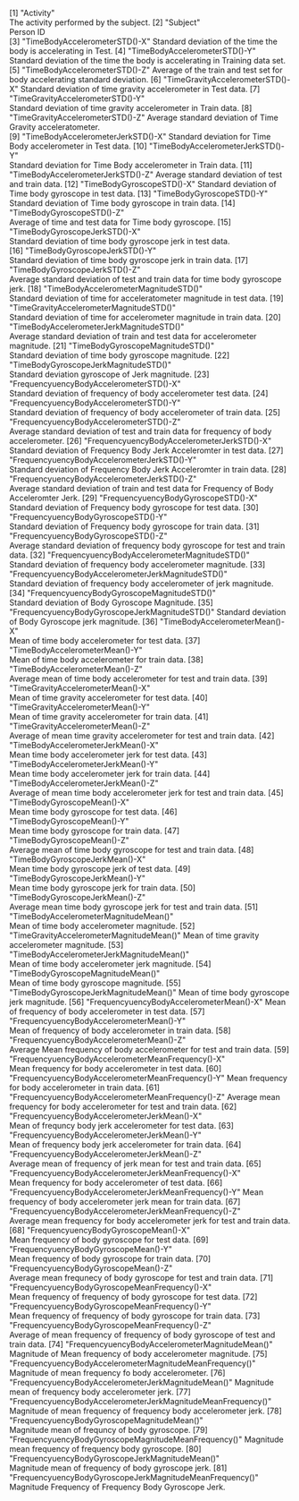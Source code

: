 [1] "Activity"           
	The activity performed by the subject.
 [2] "Subject"  
	Person ID	
 [3] "TimeBodyAccelerometerSTD()-X"
	Standard deviation of the time the body is accelerating in Test.
 [4] "TimeBodyAccelerometerSTD()-Y"                               
	Standard deviation of the time the body is accelerating in Training data set.
 [5] "TimeBodyAccelerometerSTD()-Z"
	Average of the train and test set for body accelerating standard deviation.
 [6] "TimeGravityAccelerometerSTD()-X"
	Standard deviation of time gravity accelerometer in Test data.
 [7] "TimeGravityAccelerometerSTD()-Y"                            
	Standard deviation of time gravity accelerometer in Train data.
 [8] "TimeGravityAccelerometerSTD()-Z"
	Average standard deviation of Time Gravity acceleratometer.                           
 [9] "TimeBodyAccelerometerJerkSTD()-X"
	Standard deviation for Time Body accelerometer in Test data.
[10] "TimeBodyAccelerometerJerkSTD()-Y"                         
	Standard deviation for Time Body accelerometer in Train data.
[11] "TimeBodyAccelerometerJerkSTD()-Z" 
	Average standard deviation of test and train data.
[12] "TimeBodyGyroscopeSTD()-X"
	Standard deviation of Time body gyroscope in test data.
[13] "TimeBodyGyroscopeSTD()-Y"
	Standard deviation of Time body gyroscope in train data.
[14] "TimeBodyGyroscopeSTD()-Z"     
	Average of time and test data for Time body gyroscope.
[15] "TimeBodyGyroscopeJerkSTD()-X"  
    Standard deviation of time body gyroscope jerk in test data.                             
[16] "TimeBodyGyroscopeJerkSTD()-Y"                            
	Standard deviation of time body gyroscope jerk in train data.
[17] "TimeBodyGyroscopeJerkSTD()-Z"                              
	Average standard deviation of test and train data for time body gyroscope jerk.
[18] "TimeBodyAccelerometerMagnitudeSTD()"          
	Standard deviation of time for acceleratometer magnitude in test data.
[19] "TimeGravityAccelerometerMagnitudeSTD()"                     
	Standard deviation of time for accelerometer magnitude in train data.
[20] "TimeBodyAccelerometerJerkMagnitudeSTD()"                    
	Average standard deviation of train and test data for accelerometer magnitude.
[21] "TimeBodyGyroscopeMagnitudeSTD()"                            
	Standard deviation of time body gyroscope magnitude.
[22] "TimeBodyGyroscopeJerkMagnitudeSTD()"              
	Standard deviation gyroscope of Jerk magnitude.
[23] "FrequencyuencyBodyAccelerometerSTD()-X"      
         Standard deviation of frequency of body accelerometer test data.
[24] "FrequencyuencyBodyAccelerometerSTD()-Y"                     
	Standard deviation of frequency of body accelerometer of train data.
[25] "FrequencyuencyBodyAccelerometerSTD()-Z"                     
	Average standard deviation of test and train data for frequency of body accelerometer.
[26] "FrequencyuencyBodyAccelerometerJerkSTD()-X"                 
	Standard deviation of Frequency Body Jerk Acceleromter in test data.
[27] "FrequencyuencyBodyAccelerometerJerkSTD()-Y"                 
	Standard deviation of Frequency Body Jerk Acceleromter in train data.
[28] "FrequencyuencyBodyAccelerometerJerkSTD()-Z"                 
	Average standard deviation of train and test data for Frequency of Body Acceleromter Jerk.
[29] "FrequencyuencyBodyGyroscopeSTD()-X"                         
	Standard deviation of Frequency body gyroscope for test data.
[30] "FrequencyuencyBodyGyroscopeSTD()-Y"                        
	Standard deviation of Frequency body gyroscope for train data.
[31] "FrequencyuencyBodyGyroscopeSTD()-Z"                         
	Average standard deviation of frequency body gyroscope for test and train data.
[32] "FrequencyuencyBodyAccelerometerMagnitudeSTD()"              
	Standard deviation of frequency body accelerometer magnitude.
[33] "FrequencyuencyBodyAccelerometerJerkMagnitudeSTD()"         
	Standard deviation of frequency body accelerometer of jerk magnitude.
[34] "FrequencyuencyBodyGyroscopeMagnitudeSTD()"                  
	Standard deviation of Body Gyroscope Magnitude.
[35] "FrequencyuencyBodyGyroscopeJerkMagnitudeSTD()" 
	Standard deviation of Body Gyroscope jerk magnitude.
[36] "TimeBodyAccelerometerMean()-X"                    
		Mean of time body accelerometer for test data.
[37] "TimeBodyAccelerometerMean()-Y"                  
		Mean of time body accelerometer for train data.
[38] "TimeBodyAccelerometerMean()-Z"                   
		Average mean of time body accelerometer for test and train data.
[39] "TimeGravityAccelerometerMean()-X"                           
	Mean of time gravity accelerometer for test data.
[40] "TimeGravityAccelerometerMean()-Y"              
	Mean of time gravity accelerometer for train data.
[41] "TimeGravityAccelerometerMean()-Z"               
	Average of mean time gravity accelerometer for test and train data.
[42] "TimeBodyAccelerometerJerkMean()-X"                          
	Mean time body accelerometer jerk for test data.
[43] "TimeBodyAccelerometerJerkMean()-Y"            
	Mean time body accelerometer jerk for train data.
[44] "TimeBodyAccelerometerJerkMean()-Z"             
	Average of mean time body accelerometer jerk for test and train data.
[45] "TimeBodyGyroscopeMean()-X"                                  
	 Mean time body gyroscope for test data.
[46] "TimeBodyGyroscopeMean()-Y"            
	Mean time body gyroscope for train data.
[47] "TimeBodyGyroscopeMean()-Z"            
	Average mean of time body gyroscope for test and train data.
[48] "TimeBodyGyroscopeJerkMean()-X"                            
	Mean time body gyroscope jerk of test data.
[49] "TimeBodyGyroscopeJerkMean()-Y"           
	Mean time body gyroscope jerk for train data.
[50] "TimeBodyGyroscopeJerkMean()-Z"             
	Average mean time body gyroscope jerk for test and train data.
[51] "TimeBodyAccelerometerMagnitudeMean()"                       
	Mean of time body accelerometer magnitude.
[52] "TimeGravityAccelerometerMagnitudeMean()"
	Mean of time gravity accelerometer magnitude.
[53] "TimeBodyAccelerometerJerkMagnitudeMean()"  
	Mean of time body accelerometer jerk magnitude.
[54] "TimeBodyGyroscopeMagnitudeMean()"            
	Mean of time body gyroscope magnitude.
[55] "TimeBodyGyroscopeJerkMagnitudeMean()"
	Mean of time body gyroscope jerk magnitude.
[56] "FrequencyuencyBodyAccelerometerMean()-X" 
	Mean of frequency of body accelerometer in test data.
[57] "FrequencyuencyBodyAccelerometerMean()-Y"           
	Mean of frequency of body accelerometer in train data.
[58] "FrequencyuencyBodyAccelerometerMean()-Z"            
	Average Mean frequency of body accelerometer for test and train data. 
[59] "FrequencyuencyBodyAccelerometerMeanFrequency()-X"           
	Mean frequency for body accelerometer in test data.
[60] "FrequencyuencyBodyAccelerometerMeanFrequency()-Y"
	Mean frequency for body accelerometer in train data.
[61] "FrequencyuencyBodyAccelerometerMeanFrequency()-Z" 
	Average mean frequency for body accelerometer for test and train data.
[62] "FrequencyuencyBodyAccelerometerJerkMean()-X"                
	Mean of frequncy body jerk accelerometer for test data.
[63] "FrequencyuencyBodyAccelerometerJerkMean()-Y"    
	Mean of frequency body jerk accelerometer for train data.
[64] "FrequencyuencyBodyAccelerometerJerkMean()-Z"      
	Average mean of frequency of jerk mean for test and train data. 
[65] "FrequencyuencyBodyAccelerometerJerkMeanFrequency()-X"       
	Mean frequency for body accelerometer of test data.
[66] "FrequencyuencyBodyAccelerometerJerkMeanFrequency()-Y"
	Mean frequency of body accelerometer jerk mean for train data.
[67] "FrequencyuencyBodyAccelerometerJerkMeanFrequency()-Z"       
	Average mean frequency for body accelerometer jerk for test and train data.
[68] "FrequencyuencyBodyGyroscopeMean()-X"                        
	Mean frequency of body gyroscope for test data.
[69] "FrequencyuencyBodyGyroscopeMean()-Y"         
	Mean frequency of body gyroscope for train data.
[70] "FrequencyuencyBodyGyroscopeMean()-Z"          
	Average mean frequnecy of body gyroscope for test and train data.
[71] "FrequencyuencyBodyGyroscopeMeanFrequency()-X"               
	Mean frequency of frequency of body gyroscope for test data.
[72] "FrequencyuencyBodyGyroscopeMeanFrequency()-Y"             
	Mean frequency of frequency of body gyroscope for train data.
[73] "FrequencyuencyBodyGyroscopeMeanFrequency()-Z"              
	Average of mean frequency of frequency of body gyroscope of test and train data.
[74] "FrequencyuencyBodyAccelerometerMagnitudeMean()"             
	Magnitude of Mean frequency of body accelerometer magnitude.
[75] "FrequencyuencyBodyAccelerometerMagnitudeMeanFrequency()"
	Magnitude of mean frequency fo body accelerometer.
[76] "FrequencyuencyBodyAccelerometerJerkMagnitudeMean()" 
	Magnitude mean of frequency body accelerometer jerk.
[77] "FrequencyuencyBodyAccelerometerJerkMagnitudeMeanFrequency()"
	Magnitude of mean frequency of frequency body accelerometer jerk.
[78] "FrequencyuencyBodyGyroscopeMagnitudeMean()"                 
	Magnitude mean of frequncy of body gyroscope.
[79] "FrequencyuencyBodyGyroscopeMagnitudeMeanFrequency()"
	Magnitude mean frequency of frequency body gyroscope.
[80] "FrequencyuencyBodyGyroscopeJerkMagnitudeMean()"    
		Magnitude mean of frequency of body gyroscope jerk.
[81] "FrequencyuencyBodyGyroscopeJerkMagnitudeMeanFrequency()"
	Magnitude Frequency of Frequency Body Gyroscope Jerk.